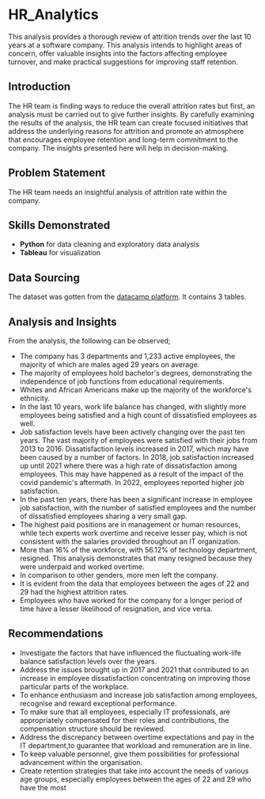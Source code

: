 # HR_Analytics
This analysis provides a thorough review of attrition trends over the last 10 years at a software company. This analysis intends to highlight areas of concern, offer valuable insights into the factors affecting employee turnover, and make practical suggestions for improving staff retention.

## Introduction
The HR team is finding ways to reduce the overall attrition rates but first, an analysis must be carried out to give further insights.
By carefully examining the results of the analysis, the HR team can create focused initiatives that address the underlying reasons for attrition and promote an atmosphere that encourages employee retention and long-term commitment to the company. The insights presented here will help in decision-making.

## Problem Statement
The HR team needs an insightful analysis of attrition rate within the company.

## Skills Demonstrated
- **Python** for data cleaning and exploratory data analysis
- **Tableau** for visualization

## Data Sourcing
The dataset was gotten from the [datacamp platform](https://github.com/Esther-Aj/HR_Analytics/tree/main/hr_data). It contains 3 tables.

## Analysis and Insights
From the analysis, the following can be observed;
- The company has 3 departments and 1,233 active employees, the majority of which are males aged 29 years on average.
- The majority of employees hold bachelor's degrees, demonstrating the independence of job functions from educational requirements.
- Whites and African Americans make up the majority of the workforce's ethnicity.
- In the last 10 years, work life balance has changed, with slightly more employees being satisfied and a high count of dissatisfied employees as well.
- Job satisfaction levels have been actively changing over the past ten years. The vast majority of employees were satisfied with their jobs from 2013 to 2016. Dissatisfaction levels increased in 2017, which may have been caused by a number of factors. In 2018, job satisfaction increased up until 2021 where there was a high rate of dissatisfaction among employees. This may have happened as a result of the impact of the covid pandemic's aftermath. In 2022, employees reported higher job satisfaction.
- In the past ten years, there has been a significant increase in employee job satisfaction, with the number of satisfied employees and the number of dissatisfied employees sharing a very small gap.
- The highest paid positions are in management or human resources, while tech experts work overtime and receive lesser pay, which is not consistent with the salaries provided throughout an IT organization.
- More than 16% of the workforce, with 56.12% of technology department, resigned. This analysis demonstrates that many resigned because  they were underpaid and worked overtime.
- In comparison to other genders, more men left the company.
- It is evident from the data that employees between the ages of 22 and 29 had the highest attrition rates.
- Employees who have worked for the company for a longer period of time have a lesser likelihood of resignation, and vice versa.

## Recommendations
- Investigate the factors that have influenced the fluctuating work-life balance satisfaction levels over the years.
- Address the issues brought up in 2017 and 2021 that contributed to an increase in employee dissatisfaction concentrating on improving those particular parts of the workplace.
- To enhance enthusiasm and increase job satisfaction among employees, recognise and reward exceptional performance.
- To make sure that all employees, especially IT professionals, are appropriately compensated for their roles and contributions, the compensation structure should be reviewed.
- Address the discrepancy between overtime expectations and pay in the IT department,to guarantee that workload and remuneration are in line.
- To keep valuable personnel, give them possibilities for professional advancement within the organisation.
- Create retention strategies that take into account the needs of various age groups, especially employees between the ages of 22 and 29 who have the most

